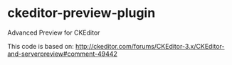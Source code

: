 # ckeditor-preview-plugin

Advanced Preview for CKEditor

This code is based on:
<http://ckeditor.com/forums/CKEditor-3.x/CKEditor-and-serverpreview#comment-49442>
